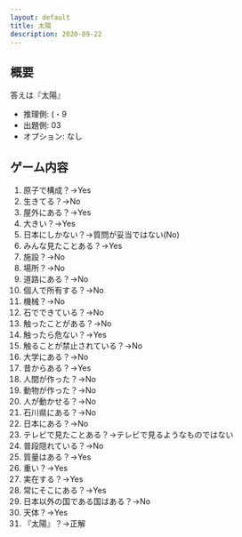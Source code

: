 ```yaml
---
layout: default
title: 太陽
description: 2020-09-22
---
```


## 概要

答えは『太陽』

- 推理側: (・9
- 出題側: 03
- オプション: なし

## ゲーム内容

1. 原子で構成？→Yes
2. 生きてる？→No
3. 屋外にある？→Yes
4. 大きい？→Yes
5. 日本にしかない？→質問が妥当ではない(No)
6. みんな見たことある？→Yes
7. 施設？→No
8. 場所？→No
9. 道路にある？→No
10. 個人で所有する？→No
11. 機械？→No
12. 石でできている？→No
13. 触ったことがある？→No
14. 触ったら危ない？→Yes
15. 触ることが禁止されている？→No
16. 大学にある？→No
17. 昔からある？→Yes
18. 人間が作った？→No
19. 動物が作った？→No
20. 人が動かせる？→No
21. 石川県にある？→No
22. 日本にある？→No
23. テレビで見たことある？→テレビで見るようなものではない
24. 普段隠れている？→No
25. 質量はある？→Yes
26. 重い？→Yes
27. 実在する？→Yes
28. 常にそこにある？→Yes
29. 日本以外の国である国はある？→No
30. 天体？→Yes
31. 『太陽』？→正解
